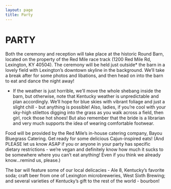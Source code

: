 ```yaml
---
layout: page
title: Party
---
```


# PARTY
Both the ceremony and reception will take place at the historic Round Barn, located on the property of the Red Mile race track (1200 Red Mile Rd, Lexington, KY 40504). The ceremony will be held just outside* the barn in a lovely field with Lexington’s downtown skyline in the background. We’ll take a break after for some photos and libations, and then head on into the barn to eat and dance the night away!

* If the weather is just horrible, we’ll move the whole shebang inside the barn, but otherwise, note that Kentucky weather is unpredictable and plan accordingly. We’ll hope for blue skies with vibrant foliage and just a slight chill - but anything is possible! Also, ladies, if you’re cool with your sky-high stilettos digging into the grass as you walk across a field, then girl, rock those hot shoes! But also remember that the bride is a librarian and very much supports the idea of wearing comfortable footwear.

Food will be provided by the Red Mile’s in-house catering company, Bayou Bluegrass Catering. Get ready for some delicious Cajun-inspired eats! (And PLEASE let us know ASAP if you or anyone in your party has specific dietary restrictions - we’re vegan and definitely know how much it sucks to be somewhere where you can’t eat anything! Even if you think we already know...remind us, please.)

The bar will feature some of our local delicacies - Ale 8, Kentucky’s favorite soda; craft beer from one of Lexington microbreweries, West Sixth Brewing; and several varieties of Kentucky’s gift to the rest of the world - bourbon!

